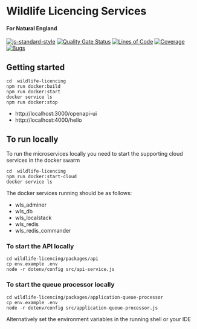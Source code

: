 # Wildlife Licencing Services

#### For Natural England

[![js-standard-style](https://img.shields.io/badge/code%20style-standard-brightgreen.svg)](http://standardjs.com)
[![Quality Gate Status](https://sonarcloud.io/api/project_badges/measure?project=DEFRA_rod-licensing&metric=alert_status)](https://sonarcloud.io/dashboard?id=DEFRA_rod-licensing)
[![Lines of Code](https://sonarcloud.io/api/project_badges/measure?project=DEFRA_rod-licensing&metric=ncloc)](https://sonarcloud.io/dashboard?id=DEFRA_rod-licensing)
[![Coverage](https://sonarcloud.io/api/project_badges/measure?project=DEFRA_rod-licensing&metric=coverage)](https://sonarcloud.io/dashboard?id=DEFRA_rod-licensing)
[![Bugs](https://sonarcloud.io/api/project_badges/measure?project=DEFRA_rod-licensing&metric=bugs)](https://sonarcloud.io/dashboard?id=DEFRA_rod-licensing)

## Getting started
```shell
cd  wildlife-licencing
npm run docker:build
npm run docker:start
docker service ls
npm run docker:stop
```
- http://localhost:3000/openapi-ui
- http://localhost:4000/hello

## To run locally
To run the microservices locally you need to start the supporting cloud services in the docker swarm
```shell
cd  wildlife-licencing
npm run docker:start-cloud
docker service ls
```
The docker services running should be as follows:
- wls_adminer
- wls_db
- wls_localstack
- wls_redis
- wls_redis_commander

### To start the API locally
```shell
cd wildlife-licencing/packages/api
cp env.example .env
node -r dotenv/config src/api-service.js
```

### To start the queue processor locally
```shell
cd wildlife-licencing/packages/application-queue-processor
cp env.example .env
node -r dotenv/config src/application-queue-processor.js
```

Alternatively set the environment variables in the running shell or your IDE

